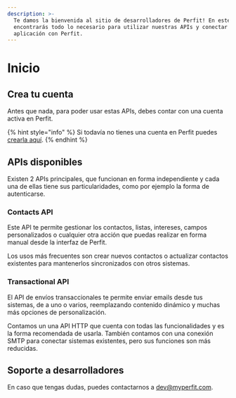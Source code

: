 ```yaml
---
description: >-
  Te damos la bienvenida al sitio de desarrolladores de Perfit! En este sitio
  encontrarás todo lo necesario para utilizar nuestras APIs y conectar tu
  aplicación con Perfit.
---
```


# Inicio

## Crea tu cuenta

Antes que nada, para poder usar estas APIs, debes contar con una cuenta activa en Perfit.

{% hint style="info" %}
Si todavía no tienes una cuenta en Perfit puedes [crearla aquí](https://app.myperfit.com/#signup).
{% endhint %}

## APIs disponibles

Existen 2 APIs principales, que funcionan en forma independiente y cada una de ellas tiene sus particularidades, como por ejemplo la forma de autenticarse.

### Contacts API

Este API te permite gestionar los contactos, listas, intereses, campos personalizados o cualquier otra acción que puedas realizar en forma manual desde la interfaz de Perfit.

Los usos más frecuentes son crear nuevos contactos o actualizar contactos existentes para mantenerlos sincronizados con otros sistemas.

### Transactional API

El API de envíos transaccionales te permite enviar emails desde tus sistemas, de a uno o varios, reemplazando contenido dinámico y muchas más opciones de personalización. 

Contamos un una API HTTP que cuenta con todas las funcionalidades y  es la forma recomendada de usarla. También contamos con una conexión SMTP para conectar sistemas existentes, pero sus funciones son más reducidas.

## Soporte a desarrolladores

En caso que tengas dudas, puedes contactarnos a [dev@myperfit.com](mailto:dev@myperfit.com).

